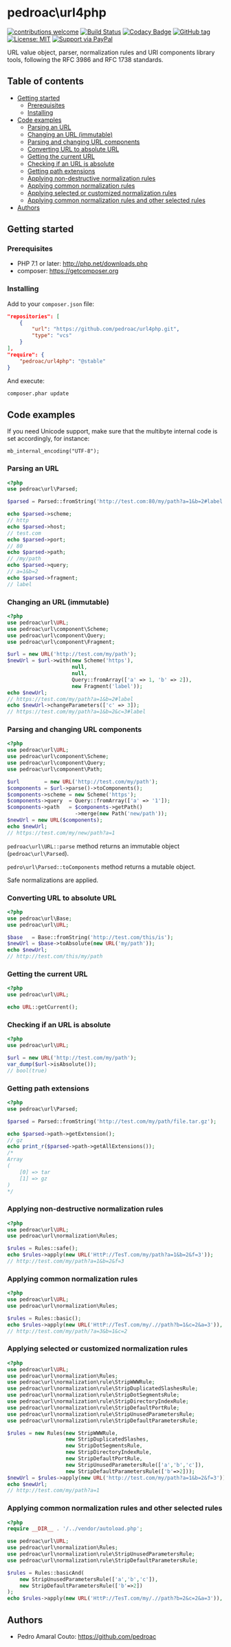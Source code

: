 # pedroac\url4php

[![contributions welcome](https://img.shields.io/badge/contributions-welcome-brightgreen.svg?style=flat)](CONTRIBUTING.md)
[![Build Status](https://travis-ci.org/pedroac/url4php.svg?branch=master)](https://travis-ci.org/pedroac/url4php)
[![Codacy Badge](https://api.codacy.com/project/badge/Grade/8687a9318a3043e990a4dae4234a3a00)](https://www.codacy.com/app/pedroac/url4php?utm_source=github.com&amp;utm_medium=referral&amp;utm_content=pedroac/url4php&amp;utm_campaign=Badge_Grade)
[![GitHub tag](https://img.shields.io/github/tag/pedroac/url4php.svg)]()
[![License: MIT](https://img.shields.io/badge/License-MIT-yellow.svg)](LICENSE)
[![Support via PayPal](https://img.shields.io/badge/Donate-PayPal-green.svg)](http://paypal.me/pedroac)

URL value object, parser, normalization rules and URI components library tools, following the RFC 3986 and RFC 1738 standards.

## Table of contents

* [Getting started](#getting-started)
    * [Prerequisites](#prerequisites)
    * [Installing](#installation)
* [Code examples](#code-examples)
    * [Parsing an URL](#parsing-an-url)
    * [Changing an URL (immutable)](#changing-an-url-immutable)
    * [Parsing and changing URL components](#parsing-and-changing-url-components)
    * [Converting URL to absolute URL](#converting-url-to-absolute-url)
    * [Getting the current URL](#getting-the-current-url)
    * [Checking if an URL is absolute](#checking-if-an-url-is-absolute)
    * [Getting path extensions](#getting-path-extensions)
    * [Applying non-destructive normalization rules](#applying-non-destructive-normalization-rules)
    * [Applying common normalization rules](#applying-common-normalization-rules)
    * [Applying selected or customized normalization rules](#applying-selected-or-customized-normalization-rules)
    * [Applying common normalization rules and other selected rules](#applying-common-normalization-rules-and-other-selected-rules)
* [Authors](#authors)

## Getting started

### Prerequisites

* PHP 7.1 or later: http://php.net/downloads.php
* composer: https://getcomposer.org

### Installing

Add to your `composer.json` file:

```json
"repositories": [
    {
        "url": "https://github.com/pedroac/url4php.git",
        "type": "vcs"
    }
],
"require": {
    "pedroac/url4php": "@stable"
}
```

And execute:
```bash
composer.phar update
```

## Code examples

If you need Unicode support, make sure that the multibyte internal code is set
accordingly, for instance:
```
mb_internal_encoding("UTF-8");
```

### Parsing an URL
```php
<?php
use pedroac\url\Parsed;

$parsed = Parsed::fromString('http://test.com:80/my/path?a=1&b=2#label');

echo $parsed->scheme;
// http
echo $parsed->host;
// test.com
echo $parsed->port;
// 80
echo $parsed->path;
// /my/path
echo $parsed->query;
// a=1&b=2
echo $parsed->fragment;
// label
```

### Changing an URL (immutable)
```php
<?php
use pedroac\url\URL;
use pedroac\url\component\Scheme;
use pedroac\url\component\Query;
use pedroac\url\component\Fragment;

$url = new URL('http://test.com/my/path');
$newUrl = $url->with(new Scheme('https'),
                     null,
                     null,
                     Query::fromArray(['a' => 1, 'b' => 2]),
                     new Fragment('label'));
echo $newUrl;
// https://test.com/my/path?a=1&b=2#label
echo $newUrl->changeParameters(['c' => 3]);
// https://test.com/my/path?a=1&b=2&c=3#label
```

### Parsing and changing URL components

```php
<?php
use pedroac\url\URL;
use pedroac\url\component\Scheme;
use pedroac\url\component\Query;
use pedroac\url\component\Path;

$url        = new URL('http://test.com/my/path');
$components = $url->parse()->toComponents();
$components->scheme = new Scheme('https');
$components->query  = Query::fromArray(['a' => '1']);
$components->path   = $components->getPath()
                      ->merge(new Path('new/path'));
$newUrl = new URL($components);
echo $newUrl;
// https://test.com/my/new/path?a=1
```
`pedroac\url\URL::parse` method returns an immutable object (`pedroac\url\Parsed`).

`pedro\url\Parsed::toComponents` method returns a mutable object.

Safe normalizations are applied.

### Converting URL to absolute URL
```php
<?php
use pedroac\url\Base;
use pedroac\url\URL;

$base   = Base::fromString('http://test.com/this/is');
$newUrl = $base->toAbsolute(new URL('my/path'));
echo $newUrl;
// http://test.com/this/my/path
```

### Getting the current URL
```php
<?php
use pedroac\url\URL;

echo URL::getCurrent();
```

### Checking if an URL is absolute
```php
<?php
use pedroac\url\URL;

$url = new URL('http://test.com/my/path');
var_dump($url->isAbsolute());
// bool(true)
```

### Getting path extensions

```php
<?php
use pedroac\url\Parsed;

$parsed = Parsed::fromString('http://test.com/my/path/file.tar.gz');

echo $parsed->path->getExtension();
// gz
echo print_r($parsed->path->getAllExtensions());
/*
Array
(
    [0] => tar
    [1] => gz
)
*/
```

### Applying non-destructive normalization rules

```php
<?php
use pedroac\url\URL;
use pedroac\url\normalization\Rules;

$rules = Rules::safe();
echo $rules->apply(new URL('HttP://TesT.com/my/path?a=1&b=2&f=3'));
// http://test.com/my/path?a=1&b=2&f=3
```

### Applying common normalization rules

```php
<?php
use pedroac\url\URL;
use pedroac\url\normalization\Rules;

$rules = Rules::basic();
echo $rules->apply(new URL('HttP://TesT.com/my/.//path?b=1&c=2&a=3')), "\n";
// http://test.com/my/path/?a=3&b=1&c=2
```

### Applying selected or customized normalization rules

```php
<?php
use pedroac\url\URL;
use pedroac\url\normalization\Rules;
use pedroac\url\normalization\rule\StripWWWRule;
use pedroac\url\normalization\rule\StripDuplicatedSlashesRule;
use pedroac\url\normalization\rule\StripDotSegmentsRule;
use pedroac\url\normalization\rule\StripDirectoryIndexRule;
use pedroac\url\normalization\rule\StripDefaultPortRule;
use pedroac\url\normalization\rule\StripUnusedParametersRule;
use pedroac\url\normalization\rule\StripDefaultParametersRule;

$rules = new Rules(new StripWWWRule,
                   new StripDuplicatedSlashes,
                   new StripDotSegmentsRule,
                   new StripDirectoryIndexRule,
                   new StripDefaultPortRule,
                   new StripUnusedParametersRule(['a','b','c']),
                   new StripDefaultParametersRule(['b'=>2]));
$newUrl = $rules->apply(new URL('http://test.com/my/path?a=1&b=2&f=3'));
echo $newUrl;
// http://test.com/my/path?a=1
```

### Applying common normalization rules and other selected rules

```php
<?php
require __DIR__ . '/../vendor/autoload.php';

use pedroac\url\URL;
use pedroac\url\normalization\Rules;
use pedroac\url\normalization\rule\StripUnusedParametersRule;
use pedroac\url\normalization\rule\StripDefaultParametersRule;

$rules = Rules::basicAnd(
    new StripUnusedParametersRule(['a','b','c']),
    new StripDefaultParametersRule(['b'=>2])
);
echo $rules->apply(new URL('HttP://TesT.com/my/.//path?b=2&c=2&a=3')), "\n";
```

## Authors
* Pedro Amaral Couto: https://github.com/pedroac
